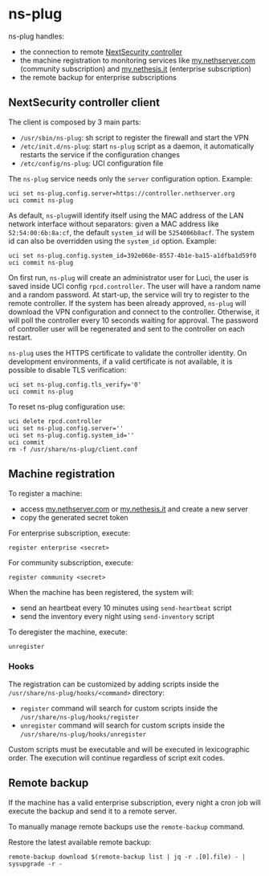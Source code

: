 # ns-plug

ns-plug handles:
- the connection to remote [NextSecurity controller](https://github.com/NethServer/nextsecurity-controller)
- the machine registration to monitoring services like [my.nethserver.com](https://my.nethserver.com) (community subscription)
  and [my.nethesis.it](https://my.nethesis.it) (enterprise subscription)
- the remote backup for enterprise subscriptions

## NextSecurity controller client

The client is composed by 3 main parts:

- `/usr/sbin/ns-plug`: sh script to register the firewall and start the VPN
- `/etc/init.d/ns-plug`: start `ns-plug` script as a daemon, it automatically restarts the service if the configuration changes
- `/etc/config/ns-plug`: UCI configuration file

The `ns-plug` service needs only the `server` configuration option. Example:
```
uci set ns-plug.config.server=https://controller.nethserver.org
uci commit ns-plug
``` 

As default, `ns-plug`will identify itself using the MAC address of the LAN network interface without separators: given a MAC address like `52:54:00:6b:8a:cf`, the default `system_id` will be `5254006b8acf`.
The system id can also be overridden using the `system_id` option. Example:
```
uci set ns-plug.config.system_id=392e068e-8557-4b1e-ba15-a1dfba1d59f0
uci commit ns-plug
```

On first run, `ns-plug` will create an administrator user for Luci, the user is saved inside UCI config `rpcd.controller`. The user will have a random name and a random password.
At start-up, the service will try to register to the remote controller. If the system has been already approved, `ns-plug` will download the VPN configuration and connect to the controller. Otherwise, it will poll the controller every 10 seconds waiting for approval.
The password of controller user will be regenerated and sent to the controller on each restart.

`ns-plug` uses the HTTPS certificate to validate the controller identity.
On development environments, if a valid certificate is not available, it is possible to disable TLS verification:
```
uci set ns-plug.config.tls_verify='0'
uci commit ns-plug
```

To reset ns-plug configuration use:
```
uci delete rpcd.controller
uci set ns-plug.config.server=''
uci set ns-plug.config.system_id=''
uci commit
rm -f /usr/share/ns-plug/client.conf
```

## Machine registration

To register a machine:
- access [my.nethserver.com](https://my.nethserver.com) or [my.nethesis.it](https://my.nethesis.it)
  and create a new server
- copy the generated secret token

For enterprise subscription, execute:
```
register enterprise <secret>
```
For community subscription, execute:
```
register community <secret>
```

When the machine has been registered, the system will:
- send an heartbeat every 10 minutes using `send-heartbeat` script
- send the inventory every night using `send-inventory` script

To deregister the machine, execute:
```
unregister
```

### Hooks

The registration can be customized by adding scripts inside the `/usr/share/ns-plug/hooks/<command>` directory:
- `register` command will search for custom scripts inside the `/usr/share/ns-plug/hooks/register`
- `unregister` command will search for custom scripts inside the `/usr/share/ns-plug/hooks/unregister`

Custom scripts must be executable and will be executed in lexicographic order.
The execution will continue regardless of script exit codes.

## Remote backup

If the machine has a valid enterprise subscription, every night a cron job
will execute the backup and send it to a remote server.

To manually manage remote backups use the `remote-backup` command.

Restore the latest available remote backup:
```
remote-backup download $(remote-backup list | jq -r .[0].file) - | sysupgrade -r -
```
